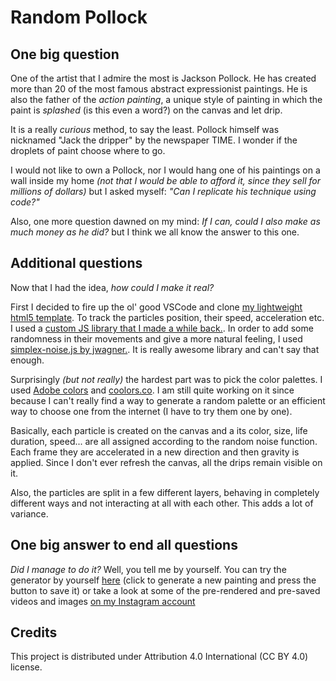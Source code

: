 # Random Pollock

## One big question

One of the artist that I admire the most is Jackson Pollock. He has created more than 20 of the most famous abstract expressionist paintings. He is also the father of the *action painting*, a unique style of painting in which the paint is *splashed* (is this even a word?) on the canvas and let drip.

It is a really *curious* method, to say the least. Pollock himself was nicknamed "Jack the dripper" by the newspaper TIME. I wonder if the droplets of paint choose where to go.

I would not like to own a Pollock, nor I would hang one of his paintings on a wall inside my home *(not that I would be able to afford it, since they sell for millions of dollars)* but I asked myself: *"Can I replicate his technique using code?"*

Also, one more question dawned on my mind: *If I can, could I also make as much money as he did?* but I think we all know the answer to this one.

## Additional questions

Now that I had the idea, *how could I make it real?*

First I decided to fire up the ol' good VSCode and clone [my lightweight html5 template](https://github.com/lorossi/empty-html5-canvas-project). To track the particles position, their speed, acceleration etc. I used a [custom JS library that I made a while back.](https://github.com/lorossi/js-vectors). In order to add some randomness in their movements and give a more natural feeling, I used [simplex-noise.js by jwagner.](https://github.com/jwagner/simplex-noise.js/). It is really awesome library and can't say that enough.

Surprisingly *(but not really)* the hardest part was to pick the color palettes. I used [Adobe colors](https://color.adobe.com/explore) and [coolors.co](https://coolors.co/). I am still quite working on it since because I can't really find a way to generate a random palette or an efficient way to choose one from the internet (I have to try them one by one).

Basically, each particle is created on the canvas and a its color, size, life duration, speed... are all assigned according to the random noise function. Each frame they are accelerated in a new direction and then gravity is applied. Since I don't ever refresh the canvas, all the drips remain visible on it.

Also, the particles are split in a few different layers, behaving in completely different ways and not interacting at all with each other. This adds a lot of variance.

## One big answer to end all questions

*Did I manage to do it?* Well, you tell me by yourself. You can try the generator by yourself [here]() (click to generate a new painting and press the button to save it) or take a look at some of the pre-rendered and pre-saved videos and images [on my Instagram account](https://www.instagram.com/lorossi97/)

## Credits

This project is distributed under Attribution 4.0 International (CC BY 4.0) license.
